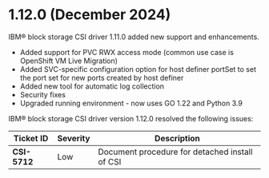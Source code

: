 # 1.12.0 (December 2024)

IBM® block storage CSI driver 1.11.0 added new support and enhancements.
- Added support for PVC RWX access mode (common use case is OpenShift VM Live Migration)
- Added SVC-specific configuration option for host definer portSet to set the port set for new ports created by host definer
- Added new tool for automatic log collection
- Security fixes
- Upgraded running environment - now uses GO 1.22 and Python 3.9

IBM® block storage CSI driver version 1.12.0 resolved the following issues:

|Ticket ID|Severity|Description|
|---------|--------|-----------|
|**CSI-5712**|Low|Document procedure for detached install of CSI|
